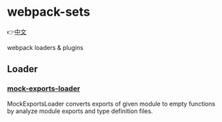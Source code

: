 # webpack-sets

👉[中文](./README.md)

webpack loaders &amp; plugins

## Loader

### [**mock-exports-loader**](./packages/mock-exports-loader/README.en.md)

MockExportsLoader converts exports of given module to empty functions by analyze module exports and type definition files.
